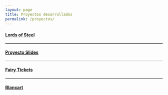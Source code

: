 ```yaml
---
layout: page
title: Proyectos desarrollados
permalink: /proyectos/
---
```

#### [Lords of Steel](https://git.copernic.cat/dyamador/lordsofsteel)
***
#### [Proyecto Slides](https://git.copernic.cat/gpuigantell/grupo6rojaspuigantellamador)
***
#### [Fairy Tickets](https://git.copernic.cat/alopera/gr01-mateos-lopera-amador)
***
#### [Blanxart]()